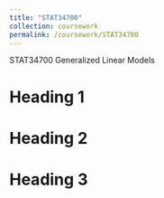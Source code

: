 ```yaml
---
title: "STAT34700"
collection: coursework
permalink: /coursework/STAT34700
---
```


STAT34700 Generalized Linear Models

Heading 1
======

Heading 2
======

Heading 3
======
